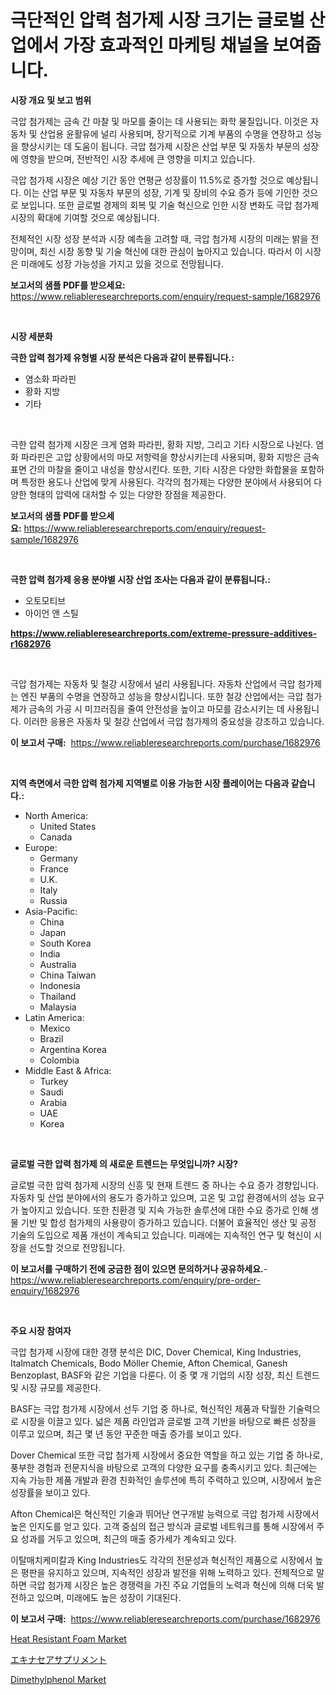 <p><h1>극단적인 압력 첨가제 시장 크기는 글로벌 산업에서 가장 효과적인 마케팅 채널을 보여줍니다.</h1></p><p><strong>시장 개요 및 보고 범위</strong></p>
<p><p>극압 첨가제는 금속 간 마찰 및 마모를 줄이는 데 사용되는 화학 물질입니다. 이것은 자동차 및 산업용 윤활유에 널리 사용되며, 장기적으로 기계 부품의 수명을 연장하고 성능을 향상시키는 데 도움이 됩니다. 극압 첨가제 시장은 산업 부문 및 자동차 부문의 성장에 영향을 받으며, 전반적인 시장 추세에 큰 영향을 미치고 있습니다.</p><p>극압 첨가제 시장은 예상 기간 동안 연평균 성장률이 11.5%로 증가할 것으로 예상됩니다. 이는 산업 부문 및 자동차 부문의 성장, 기계 및 장비의 수요 증가 등에 기인한 것으로 보입니다. 또한 글로벌 경제의 회복 및 기술 혁신으로 인한 시장 변화도 극압 첨가제 시장의 확대에 기여할 것으로 예상됩니다.</p><p>전체적인 시장 성장 분석과 시장 예측을 고려할 때, 극압 첨가제 시장의 미래는 밝을 전망이며, 최신 시장 동향 및 기술 혁신에 대한 관심이 높아지고 있습니다. 따라서 이 시장은 미래에도 성장 가능성을 가지고 있을 것으로 전망됩니다.</p></p>
<p><strong>보고서의 샘플 PDF를 받으세요:</strong> <a href="https://www.reliableresearchreports.com/enquiry/request-sample/1682976">https://www.reliableresearchreports.com/enquiry/request-sample/1682976</a></p>
<p>&nbsp;</p>
<p><strong>시장 세분화</strong></p>
<p><strong>극한 압력 첨가제 유형별 시장 분석은 다음과 같이 분류됩니다.:</strong></p>
<p><ul><li>염소화 파라핀</li><li>황화 지방</li><li>기타</li></ul></p>
<p>&nbsp;</p>
<p><p>극한 압력 첨가제 시장은 크게 염화 파라핀, 황화 지방, 그리고 기타 시장으로 나뉜다. 염화 파라핀은 고압 상황에서의 마모 저항력을 향상시키는데 사용되며, 황화 지방은 금속 표면 간의 마찰을 줄이고 내성을 향상시킨다. 또한, 기타 시장은 다양한 화합물을 포함하며 특정한 용도나 산업에 맞게 사용된다. 각각의 첨가제는 다양한 분야에서 사용되어 다양한 형태의 압력에 대처할 수 있는 다양한 장점을 제공한다.</p></p>
<p><strong>보고서의 샘플 PDF를 받으세요:</strong>&nbsp;<a href="https://www.reliableresearchreports.com/enquiry/request-sample/1682976">https://www.reliableresearchreports.com/enquiry/request-sample/1682976</a></p>
<p>&nbsp;</p>
<p><strong> 극한 압력 첨가제 응용 분야별 시장 산업 조사는 다음과 같이 분류됩니다.:</strong></p>
<p><ul><li>오토모티브</li><li>아이언 앤 스틸</li></ul></p>
<p><strong><a href="https://www.reliableresearchreports.com/extreme-pressure-additives-r1682976">https://www.reliableresearchreports.com/extreme-pressure-additives-r1682976</a></strong></p>
<p>&nbsp;</p>
<p><p>극압 첨가제는 자동차 및 철강 시장에서 널리 사용됩니다. 자동차 산업에서 극압 첨가제는 엔진 부품의 수명을 연장하고 성능을 향상시킵니다. 또한 철강 산업에서는 극압 첨가제가 금속의 가공 시 미끄러짐을 줄여 안전성을 높이고 마모를 감소시키는 데 사용됩니다. 이러한 응용은 자동차 및 철강 산업에서 극압 첨가제의 중요성을 강조하고 있습니다.</p></p>
<p><strong>이 보고서 구매:</strong>&nbsp; <a href="https://www.reliableresearchreports.com/purchase/1682976">https://www.reliableresearchreports.com/purchase/1682976</a></p>
<p>&nbsp;</p>
<p><strong>지역 측면에서 극한 압력 첨가제 지역별로 이용 가능한 시장 플레이어는 다음과 같습니다.:</strong></p>
<p><ul>
    <li>
        North America:
        <ul>
            <li>United States</li>
            <li>Canada</li>
        </ul>
    </li>
    <li>
        Europe:
        <ul>
            <li>Germany</li>
            <li>France</li>
            <li>U.K.</li>
            <li>Italy</li>
            <li>Russia</li>
        </ul>
    </li>
    <li>
        Asia-Pacific:
        <ul>
            <li>China</li>
            <li>Japan</li>
            <li>South Korea</li>
            <li>India</li>
            <li>Australia</li>
            <li>China Taiwan</li>
            <li>Indonesia</li>
            <li>Thailand</li>
            <li>Malaysia</li>
        </ul>
    </li>
    <li>
        Latin America:
        <ul>
            <li>Mexico</li>
            <li>Brazil</li>
            <li>Argentina Korea</li>
            <li>Colombia</li>
        </ul>
    </li>
    <li>
        Middle East & Africa:
        <ul>
            <li>Turkey</li>
            <li>Saudi</li>
            <li>Arabia</li>
            <li>UAE</li>
            <li>Korea</li>
        </ul>
    </li>
    </ul></p>
<p>&nbsp;</p>
<p><strong>글로벌 극한 압력 첨가제 의 새로운 트렌드는 무엇입니까? 시장?</strong></p>
<p><p>글로벌 극한 압력 첨가제 시장의 신흥 및 현재 트렌드 중 하나는 수요 증가 경향입니다. 자동차 및 산업 분야에서의 용도가 증가하고 있으며, 고온 및 고압 환경에서의 성능 요구가 높아지고 있습니다. 또한 친환경 및 지속 가능한 솔루션에 대한 수요 증가로 인해 생물 기반 및 합성 첨가제의 사용량이 증가하고 있습니다. 더불어 효율적인 생산 및 공정 기술의 도입으로 제품 개선이 계속되고 있습니다. 미래에는 지속적인 연구 및 혁신이 시장을 선도할 것으로 전망됩니다.</p></p>
<p><strong>이 보고서를 구매하기 전에 궁금한 점이 있으면 문의하거나 공유하세요.</strong>- <a href="https://www.reliableresearchreports.com/enquiry/pre-order-enquiry/1682976">https://www.reliableresearchreports.com/enquiry/pre-order-enquiry/1682976</a></p>
<p>&nbsp;</p>
<p><strong>주요 시장 참여자</strong></p>
<p><p>극압 첨가제 시장에 대한 경쟁 분석은 DIC, Dover Chemical, King Industries, Italmatch Chemicals, Bodo Möller Chemie, Afton Chemical, Ganesh Benzoplast, BASF와 같은 기업을 다룬다. 이 중 몇 개 기업의 시장 성장, 최신 트렌드 및 시장 규모를 제공한다. </p><p>BASF는 극압 첨가제 시장에서 선두 기업 중 하나로, 혁신적인 제품과 탁월한 기술력으로 시장을 이끌고 있다. 넓은 제품 라인업과 글로벌 고객 기반을 바탕으로 빠른 성장을 이루고 있으며, 최근 몇 년 동안 꾸준한 매출 증가를 보이고 있다.</p><p>Dover Chemical 또한 극압 첨가제 시장에서 중요한 역할을 하고 있는 기업 중 하나로, 풍부한 경험과 전문지식을 바탕으로 고객의 다양한 요구를 충족시키고 있다. 최근에는 지속 가능한 제품 개발과 환경 친화적인 솔루션에 특히 주력하고 있으며, 시장에서 높은 성장률을 보이고 있다.</p><p>Afton Chemical은 혁신적인 기술과 뛰어난 연구개발 능력으로 극압 첨가제 시장에서 높은 인지도를 얻고 있다. 고객 중심의 접근 방식과 글로벌 네트워크를 통해 시장에서 주요 성과를 거두고 있으며, 최근의 매출 증가세가 계속되고 있다.</p><p>이탈매치케미칼과 King Industries도 각각의 전문성과 혁신적인 제품으로 시장에서 높은 평판을 유지하고 있으며, 지속적인 성장과 발전을 위해 노력하고 있다. 전체적으로 말하면 극압 첨가제 시장은 높은 경쟁력을 가진 주요 기업들의 노력과 혁신에 의해 더욱 발전하고 있으며, 미래에도 높은 성장이 기대된다.</p></p>
<p><strong>이 보고서 구매:</strong>&nbsp;&nbsp;<a href="https://www.reliableresearchreports.com/purchase/1682976">https://www.reliableresearchreports.com/purchase/1682976</a></p>
<p><p><a href="https://www.linkedin.com/pulse/heat-resistant-foam-market-share-amp-new-trends-analysis-report-kaurf?trackingId=b6qNApXK9xrTrd3kRAWqmw%3D%3D">Heat Resistant Foam Market</a></p><p><a href="https://medium.com/@lelanadden5645/%E3%82%A8%E3%82%AD%E3%83%8A%E3%82%BB%E3%82%A2%E3%82%B5%E3%83%97%E3%83%AA%E3%83%A1%E3%83%B3%E3%83%88%E5%B8%82%E5%A0%B4%E3%81%AE%E8%A6%8F%E6%A8%A1%E3%81%AF-%E3%82%B0%E3%83%AD%E3%83%BC%E3%83%90%E3%83%AB%E7%94%A3%E6%A5%AD%E3%81%AB%E3%81%8A%E3%81%91%E3%82%8B%E6%9C%80%E9%81%A9%E3%81%AA%E3%83%9E%E3%83%BC%E3%82%B1%E3%83%86%E3%82%A3%E3%83%B3%E3%82%B0%E3%83%81%E3%83%A3%E3%83%8D%E3%83%AB%E3%82%92%E6%98%8E%E3%82%89%E3%81%8B%E3%81%AB%E3%81%97%E3%81%BE%E3%81%99-7eec7c397c0b">エキナセアサプリメント</a></p><p><a href="https://www.linkedin.com/pulse/dimethylphenol-market-size-focuses-dynamics-in-depth-analysis-wx2if?trackingId=fVy%2F2Gm8obSVjDk%2FGU%2Fk0w%3D%3D">Dimethylphenol Market</a></p></p>